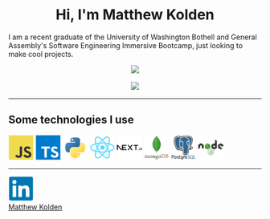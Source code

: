 <div align="center" >
<h1>Hi, I'm Matthew Kolden</h1>
</div>

I am a recent graduate of the University of Washington Bothell and General Assembly's Software Engineering Immersive Bootcamp, just looking to make cool projects.

<div class="badge-base LI-profile-badge" data-locale="en_US" data-size="medium" data-theme="dark" data-type="VERTICAL">
<p align="center">
  <img src ="https://github-readme-stats.vercel.app/api?username=matthewkolden&theme=vue-dark&show_icons=true&hide_border=true&count_private=true">  
</p>
<p align="center">
  <img src ="https://github-readme-stats.vercel.app/api/top-langs/?username=matthewkolden&theme=vue-dark&show_icons=true&hide_border=true&layout=compact">
</p>

---

<h2> Some technologies I use</h2>
<div>
<img src="https://github.com/devicons/devicon/blob/master/icons/javascript/javascript-original.svg" alt="Javascript Logo" width="50" height="50" />
<img src="https://github.com/devicons/devicon/blob/master/icons/typescript/typescript-original.svg" alt="Typescript Logo" width="50" height="50" />
<img src="https://github.com/devicons/devicon/blob/master/icons/python/python-original.svg" alt="Python Logo" width="50" height="50" />
<img src="https://github.com/devicons/devicon/blob/master/icons/react/react-original.svg" alt="React Logo" width="50" height="50" /> 
<img src="https://github.com/devicons/devicon/blob/master/icons/nextjs/nextjs-original-wordmark.svg" alt="NextJS Logo" width="50" height="50" />
<img src="https://github.com/devicons/devicon/blob/master/icons/mongodb/mongodb-original-wordmark.svg" alt="MongoDB Logo" width="50" height="50" />
<img src="https://github.com/devicons/devicon/blob/master/icons/postgresql/postgresql-original-wordmark.svg" alt="PostgreSQL Logo" width="50" height="50" />
<img src="https://github.com/devicons/devicon/blob/master/icons/nodejs/nodejs-original-wordmark.svg" alt="NodeJS Logo" width="50" height="50" />
</div>

---


<img src="https://github.com/devicons/devicon/blob/master/icons/linkedin/linkedin-original.svg" width="50" height="50" /> 
<div>
<a class="badge-base__link LI-simple-link" href="https://www.linkedin.com/in/matthew-kolden/">Matthew Kolden</a></div>
<!--

**matthewkolden/matthewkolden** is a ✨ _special_ ✨ repository because its `README.md` (this file) appears on your GitHub profile.

Here are some ideas to get you started:

- 🔭 I’m currently working on ...
- 🌱 I’m currently learning ...
- 👯 I’m looking to collaborate on ...
- 🤔 I’m looking for help with ...
- 💬 Ask me about ...
- 📫 How to reach me: ...
- 😄 Pronouns: ...
- ⚡ Fun fact: ...
-->

